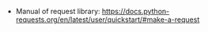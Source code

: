 - Manual of request library: https://docs.python-requests.org/en/latest/user/quickstart/#make-a-request
